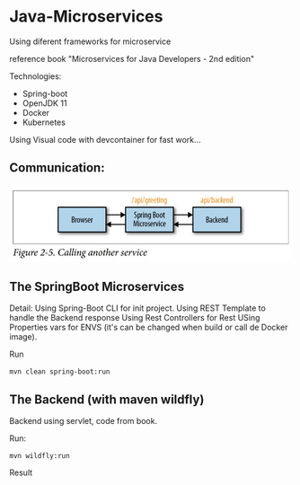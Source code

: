 # Java-Microservices

Using diferent frameworks for microservice

reference book "Microservices for Java Developers - 2nd edition"

Technologies:
- Spring-boot
- OpenJDK 11
- Docker
- Kubernetes

Using Visual code with devcontainer for fast work...


## Communication:
![alt text](images/Microservices.JPG)


## The SpringBoot Microservices

Detail:
Using Spring-Boot CLI for init project.
Using REST Template to handle the Backend response
Using Rest Controllers for Rest 
USing Properties vars for ENVS (it's can be changed when build or call de Docker image).

Run
    
    mvn clean spring-boot:run

## The Backend (with maven wildfly)

Backend using servlet, code from book.

Run:

    mvn wildfly:run


Result